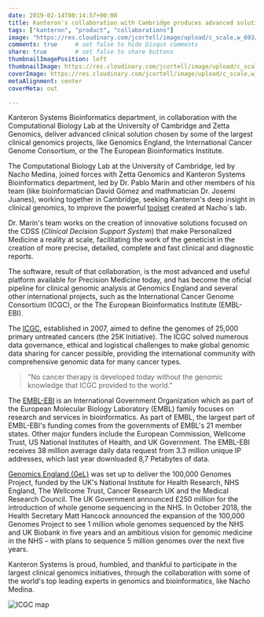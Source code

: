 ```yaml
---
date: 2019-02-14T00:14:57+00:00
title: Kanteron's collaboration with Cambridge produces advanced solution for some of the main international genomics projects
tags: ["kanteron", "product", "collaborations"]
image: "https://res.cloudinary.com/jcortell/image/upload/c_scale,w_693/v1550111614/Kanteron/ICGC.png"
comments: true     # set false to hide Disqus comments
share: true        # set false to share buttons
thumbnailImagePosition: left
thumbnailImage: https://res.cloudinary.com/jcortell/image/upload/c_scale,w_693/v1550111614/Kanteron/ICGC.png
coverImage: https://res.cloudinary.com/jcortell/image/upload/c_scale,w_693/v1550111614/Kanteron/ICGC.png
metaAlignment: center
coverMeta: out

---
```


Kanteron Systems Bioinformatics department, in collaboration with the Computational Biology Lab at the University of Cambridge and Zetta Genomics, deliver advanced clinical solution chosen by some of the largest clinical genomics projects, like Genomics England, the International Cancer Genome Consortium, or the The European Bioinformatics Institute.

<!--more-->

The Computational Biology Lab at the University of Cambridge, led by Nacho Medina, joined forces with Zetta Genomics and Kanteron Systems Bioinformatics department, led by Dr. Pablo Marin and other members of his team (like bioinformatician David Gómez and mathmatician Dr. Josemi Juanes), working together in Cambridge, seeking Kanteron's deep insight in clinical genomics, to improve the powerful [toolset](https://www.hpc.cam.ac.uk/compbio/OpenCB) created at Nacho´s lab.

Dr. Marín's team works on the creation of innovative solutions focused on the CDSS (*Clinical Decision Support System*) that make Personalized Medicine a reality at scale, facilitating the work of the geneticist in the creation of more precise, detailed, complete and fast clinical and diagnostic reports.

The software, result of that collaboration, is the most advanced and useful platform available for Precision Medicine today, and has become the oficial pipeline for clinical genomic analysis at Genomics England and several other international projects, such as the International Cancer Genome Consortium (ICGC), or the The European Bioinformatics Institute (EMBL-EBI).

The [ICGC](https://icgc.org/), established in 2007, aimed to define the genomes of 25,000 primary untreated cancers (the 25K Initiative). The ICGC solved numerous data governance, ethical and logistical challenges to make global genomic data sharing for cancer possible, providing the international community with comprehensive genomic data for many cancer types.

> "No cancer therapy is developed today without the genomic knowledge that ICGC provided to the world."

The [EMBL-EBI](https://www.ebi.ac.uk/) is an International Government Organization which as part of the European Molecular Biology Laboratory (EMBL) family focuses on research and services in bioinformatics. As part of EMBL, the largest part of EMBL-EBI's funding comes from the governments of EMBL's 21 member states. Other major funders include the European Commission, Wellcome Trust, US National Institutes of Health, and UK Government. The EMBL-EBI receives 38 million average daily data request from 3.3 million unique IP addresses, which last year downloaded 8,7 Petabytes of data.

[Genomics England (GeL)](https://www.genomicsengland.co.uk/about-genomics-england/) was set up to deliver the 100,000 Genomes Project, funded by the UK's National Institute for Health Research, NHS England, The Wellcome Trust, Cancer Research UK and the Medical Research Council. The UK Government  announced £250 million for the introduction of whole genome sequencing in the NHS. In October 2018, the Health Secretary Matt Hancock announced the expansion of the 100,000 Genomes Project to see 1 million whole genomes sequenced by the NHS and UK Biobank in five years and an ambitious vision for genomic medicine in the NHS – with plans to sequence 5 million genomes over the next five years.

Kanteron Systems is proud, humbled, and thankful to participate in the largest clinical genomics initiatives, through the collaboration with some of the world's top leading experts in genomics and bioinformatics, like Nacho Medina.

![ICGC map](https://icgc.org/files/image-icgc-map-cropped.jpg)
